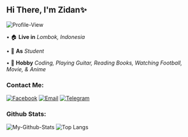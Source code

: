 ## Hi There, I'm Zidan✨
![Profile-View](https://komarev.com/ghpvc/?username=zidan-idz)

• 🏠 **Live in** *Lombok, Indonesia*

• 🏢 **As** *Student*

• 💫 **Hobby** *Coding, Playing Guitar, Reading Books, Watching Football, Movie, & Anime*


### Contact Me:
[![Facebook](https://img.shields.io/badge/Facebook-blue?style=for-the-badge&logo=facebook)](https://www.facebook.com/muhammadraid.zaidani)
[![Email](https://img.shields.io/badge/Email-white.svg?style=for-the-badge&logo=gmail)](mailto:zeyshyy@gmail.com)
[![Telegram](https://img.shields.io/badge/Telegram-white.svg?style=for-the-badge&logo=telegram)](https://t.me/Zidan_IDz)


### Github Stats:
![My-Github-Stats](https://github-readme-stats.vercel.app/api?username=zidan-idz&show_icons=true&theme=radical)
![Top Langs](https://github-readme-stats.vercel.app/api/top-langs/?username=zidan-idz&layout=compact&theme=radical)
